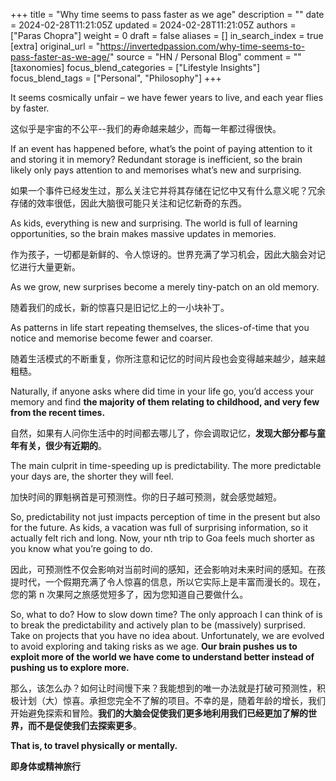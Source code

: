 +++
title = "Why time seems to pass faster as we age"
description = ""
date = 2024-02-28T11:21:05Z
updated = 2024-02-28T11:21:05Z
authors = ["Paras Chopra"]
weight = 0
draft = false
aliases = []
in_search_index = true
[extra]
original_url = "https://invertedpassion.com/why-time-seems-to-pass-faster-as-we-age/"
source = "HN / Personal Blog"
comment = ""
[taxonomies]
focus_blend_categories = ["Lifestyle Insights"]
focus_blend_tags = ["Personal", "Philosophy"]
+++

It seems cosmically unfair – we have fewer years to live, and each year flies by faster.

这似乎是宇宙的不公平--我们的寿命越来越少，而每一年都过得很快。

If an event has happened before, what’s the point of paying attention to it and storing it in memory? Redundant storage is inefficient, so the brain likely only pays attention to and memorises what’s new and surprising.

如果一个事件已经发生过，那么关注它并将其存储在记忆中又有什么意义呢？冗余存储的效率很低，因此大脑很可能只关注和记忆新奇的东西。

As kids, everything is new and surprising. The world is full of learning opportunities, so the brain makes massive updates in memories.

作为孩子，一切都是新鲜的、令人惊讶的。世界充满了学习机会，因此大脑会对记忆进行大量更新。

As we grow, new surprises become a merely tiny-patch on an old memory.

随着我们的成长，新的惊喜只是旧记忆上的一小块补丁。

As patterns in life start repeating themselves, the slices-of-time that you notice and memorise become fewer and coarser.

随着生活模式的不断重复，你所注意和记忆的时间片段也会变得越来越少，越来越粗糙。

Naturally, if anyone asks where did time in your life go, you’d access your memory and find **the majority of them relating to childhood, and very few from the recent times.**

自然，如果有人问你生活中的时间都去哪儿了，你会调取记忆，**发现大部分都与童年有关，很少有近期的**。

The main culprit in time-speeding up is predictability. The more predictable your days are, the shorter they will feel.

加快时间的罪魁祸首是可预测性。你的日子越可预测，就会感觉越短。

So, predictability not just impacts perception of time in the present but also for the future. As kids, a vacation was full of surprising information, so it actually felt rich and long. Now, your nth trip to Goa feels much shorter as you know what you’re going to do.

因此，可预测性不仅会影响对当前时间的感知，还会影响对未来时间的感知。在孩提时代，一个假期充满了令人惊喜的信息，所以它实际上是丰富而漫长的。现在，您的第 n 次果阿之旅感觉短多了，因为您知道自己要做什么。

So, what to do? How to slow down time? The only approach I can think of is to break the predictability and actively plan to be (massively) surprised. Take on projects that you have no idea about. Unfortunately, we are evolved to avoid exploring and taking risks as we age. **Our brain pushes us to exploit more of the world we have come to understand better instead of pushing us to explore more.**

那么，该怎么办？如何让时间慢下来？我能想到的唯一办法就是打破可预测性，积极计划（大）惊喜。承担您完全不了解的项目。不幸的是，随着年龄的增长，我们开始避免探索和冒险。**我们的大脑会促使我们更多地利用我们已经更加了解的世界，而不是促使我们去探索更多**。

**That is, to travel physically or mentally.**

**即身体或精神旅行**
